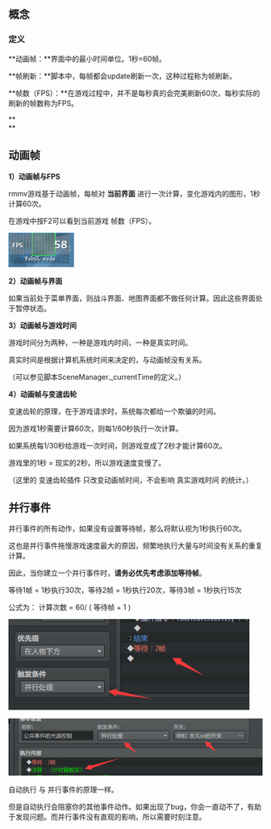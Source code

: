 ## 概念

### 定义

**动画帧：**界面中的最小时间单位。1秒=60帧。

**帧刷新：**脚本中，每帧都会update刷新一次，这种过程称为帧刷新。

**帧数（FPS）：**在游戏过程中，并不是每秒真的会完美刷新60次，每秒实际的刷新的帧数称为FPS。

**  
**

## 动画帧

**1）动画帧与FPS**

rmmv游戏基于动画帧，每帧对 **当前界面**
进行一次计算，变化游戏内的图形，1秒计算60次。

在游戏中按F2可以看到当前游戏 帧数（FPS）。

![](media/5aa5b4f4220811b5f763ed3e1ecf1fbb.png)

**2）动画帧与界面**

如果当前处于菜单界面，则战斗界面、地图界面都不做任何计算。因此这些界面处于暂停状态。

**3）动画帧与游戏时间**

游戏时间分为两种，一种是游戏内时间，一种是真实时间。

真实时间是根据计算机系统时间来决定的，与动画帧没有关系。

（可以参见脚本SceneManager._currentTime的定义。）

**4）动画帧与变速齿轮**

变速齿轮的原理，在于游戏请求时，系统每次都给一个欺骗的时间。

因为游戏1秒需要计算60次，则每1/60秒执行一次计算。

如果系统每1/30秒给游戏一次时间，则游戏变成了2秒才能计算60次。

游戏里的1秒 = 现实的2秒。所以游戏速度变慢了。

（这里的 变速齿轮插件 只改变动画帧时间，不会影响 真实游戏时间 的统计。）

## 并行事件

并行事件的所有动作，如果没有设置等待帧，那么将默认视为1秒执行60次。

这也是并行事件拖慢游戏速度最大的原因，频繁地执行大量与时间没有关系的重复计算。

因此，当你建立一个并行事件时，**请务必优先考虑添加等待帧**。

等待1帧 = 1秒执行30次，等待2帧 = 1秒执行20次，等待3帧 = 1秒执行15次

公式为： 计算次数 = 60/ ( 等待帧 + 1 )

![](media/620cf4cf1d6609c8d4cd93558bdab3e7.png)

![](media/d30d895b612ea5d15c9761e0d04b16c3.png)

自动执行 与 并行事件的原理一样。

但是自动执行会阻塞你的其他事件动作。如果出现了bug，你会一直动不了，有助于发现问题。而并行事件没有直观的影响，所以需要时刻注意。
